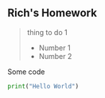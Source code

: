 ## Rich's Homework

> thing to do 1
> * Number 1
> * Number 2

Some code 
```python
print("Hello World")
```
